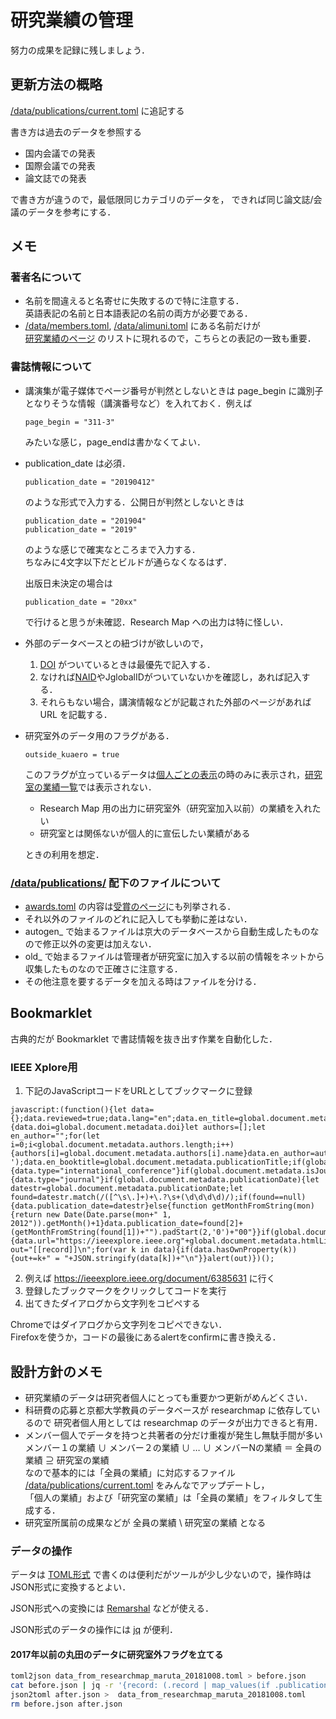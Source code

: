 # 研究業績の管理

努力の成果を記録に残しましょう．

## 更新方法の概略

[/data/publications/current.toml](/data/publications/current.toml) に追記する

書き方は過去のデータを参照する

* 国内会議での発表
* 国際会議での発表
* 論文誌での発表

で書き方が違うので，最低限同じカテゴリのデータを，
できれば同じ論文誌/会議のデータを参考にする．

## メモ

### 著者名について

 * 名前を間違えると名寄せに失敗するので特に注意する．  
   英語表記の名前と日本語表記の名前の両方が必要である．
 * [/data/members.toml](/data/members.toml), [/data/alimuni.toml](/data/alumni.toml) にある名前だけが  
   [研究業績のページ](https://control.kuaero.kyoto-u.ac.jp/ja/publications/)
   のリストに現れるので，こちらとの表記の一致も重要．

### 書誌情報について

 * 講演集が電子媒体でページ番号が判然としないときは
   page_begin に識別子となりそうな情報（講演番号など）を入れておく．例えば  
   ```
   page_begin = "311-3" 
   ``` 
   みたいな感じ，page_endは書かなくてよい．

 * publication_date は必須．  
   ```
   publication_date = "20190412"
   ```  
   のような形式で入力する．公開日が判然としないときは  
   ``` 
   publication_date = "201904"
   publication_date = "2019"
   ```   
   のような感じで確実なところまで入力する．  
   ちなみに4文字以下だとビルドが通らなくなるはず．

   出版日未決定の場合は
   ``` 
   publication_date = "20xx"
   ```   
   で行けると思うが未確認．Research Map への出力は特に怪しい．

 * 外部のデータベースとの紐づけが欲しいので，  
   1. [DOI](https://ja.wikipedia.org/wiki/デジタルオブジェクト識別子) がついているときは最優先で記入する．  
   2. なければ[NAID](https://ja.wikipedia.org/wiki/CiNii)やJglobalIDがついていないかを確認し，あれば記入する．
   3. それらもない場合，講演情報などが記載された外部のページがあれば URL を記載する．

 * 研究室外のデータ用のフラグがある．
   ```
   outside_kuaero = true
   ```
   このフラグが立っているデータは[個人ごとの表示](https://control.kuaero.kyoto-u.ac.jp/ja/publications/#ichiro-maruta)の時のみに表示され，[研究室の業績一覧](https://control.kuaero.kyoto-u.ac.jp/ja/publications/)では表示されない．

   * Research Map 用の出力に研究室外（研究室加入以前）の業績を入れたい
   * 研究室とは関係ないが個人的に宣伝したい業績がある

   ときの利用を想定．
### [/data/publications/](/data/publications/) 配下のファイルについて

* [awards.toml](/data/publications/awards.toml) の内容は[受賞のページ](https://control.kuaero.kyoto-u.ac.jp/ja/awards/)にも列挙される．
* それ以外のファイルのどれに記入しても挙動に差はない．
* autogen_ で始まるファイルは京大のデータベースから自動生成したものなので修正以外の変更は加えない．
* old_ で始まるファイルは管理者が研究室に加入する以前の情報をネットから収集したものなので正確さに注意する．
* その他注意を要するデータを加える時はファイルを分ける．

## Bookmarklet

古典的だが Bookmarklet で書誌情報を抜き出す作業を自動化した．

### IEEE Xplore用
1. 下記のJavaScriptコードをURLとしてブックマークに登録
``` 
javascript:(function(){let data={};data.reviewed=true;data.lang="en";data.en_title=global.document.metadata.title;data.page_begin=global.document.metadata.startPage;data.page_end=global.document.metadata.endPage;if(global.document.metadata.doi){data.doi=global.document.metadata.doi}let authors=[];let en_author="";for(let i=0;i<global.document.metadata.authors.length;i++){authors[i]=global.document.metadata.authors[i].name}data.en_author=authors.join(', ');data.en_booktitle=global.document.metadata.publicationTitle;if(global.document.metadata.isConference){data.type="international_conference"}if(global.document.metadata.isJournal){data.type="journal"}if(global.document.metadata.publicationDate){let datestr=global.document.metadata.publicationDate;let found=datestr.match(/([^\s\.]+)+\.?\s+(\d\d\d\d)/);if(found==null){data.publication_date=datestr}else{function getMonthFromString(mon){return new Date(Date.parse(mon+" 1, 2012")).getMonth()+1}data.publication_date=found[2]+(getMonthFromString(found[1])+"").padStart(2,'0')+"00"}}if(global.document.metadata.htmlLink){data.url="https://ieeexplore.ieee.org"+global.document.metadata.htmlLink}let out="[[record]]\n";for(var k in data){if(data.hasOwnProperty(k)){out+=k+" = "+JSON.stringify(data[k])+"\n"}}alert(out)})();
```
2. 例えば https://ieeexplore.ieee.org/document/6385631 に行く
3. 登録したブックマークをクリックしてコードを実行
4. 出てきたダイアログから文字列をコピペする

Chromeではダイアログから文字列をコピペできない．  
Firefoxを使うか，コードの最後にあるalertをconfirmに書き換える．

## 設計方針のメモ

 * 研究業績のデータは研究者個人にとっても重要かつ更新がめんどくさい．
 * 科研費の応募と京都大学教員のデータベースが researchmap に依存しているので
研究者個人用としては researchmap のデータが出力できると有用．
 * メンバー個人でデータを持つと共著者の分だけ重複が発生し無駄手間が多い  
   メンバー１の業績 ∪ メンバー２の業績 ∪ … ∪ メンバーNの業績 ＝ 全員の業績 ⊇ 研究室の業績  
   なので基本的には「全員の業績」に対応するファイル [/data/publications/current.toml](/data/publications/current.toml) をみんなでアップデートし，  
   「個人の業績」および「研究室の業績」は「全員の業績」をフィルタして生成する．
 * 研究室所属前の成果などが 全員の業績 \ 研究室の業績 となる

### データの操作

データは [TOML形式](https://github.com/toml-lang/toml) で書くのは便利だがツールが少し少ないので，操作時はJSON形式に変換するとよい．

JSON形式への変換には [Remarshal](https://github.com/dbohdan/remarshal) などが使える．

JSON形式のデータの操作には [jq](https://stedolan.github.io/jq/) が便利．

#### 2017年以前の丸田のデータに研究室外フラグを立てる
``` sh
toml2json data_from_researchmap_maruta_20181008.toml > before.json
cat before.json | jq -r '{record: (.record | map_values(if .publication_date > "20170000" then . else . + {outside_kuaero:true} end))}' > after.json
json2toml after.json >  data_from_researchmap_maruta_20181008.toml
rm before.json after.json
```
